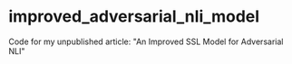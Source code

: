 # improved_adversarial_nli_model
Code for my unpublished article: "An Improved SSL Model for Adversarial NLI"
